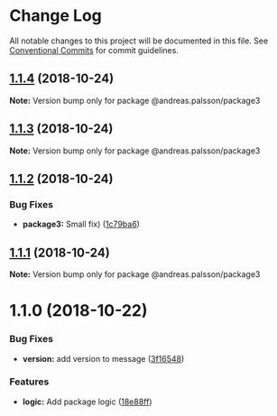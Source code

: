 # Change Log

All notable changes to this project will be documented in this file.
See [Conventional Commits](https://conventionalcommits.org) for commit guidelines.

## [1.1.4](https://github.com/andreaspalsson/monotest/compare/@andreas.palsson/package3@1.1.3...@andreas.palsson/package3@1.1.4) (2018-10-24)

**Note:** Version bump only for package @andreas.palsson/package3





## [1.1.3](https://github.com/andreaspalsson/monotest/compare/@andreas.palsson/package3@1.1.2...@andreas.palsson/package3@1.1.3) (2018-10-24)

**Note:** Version bump only for package @andreas.palsson/package3





## [1.1.2](https://github.com/andreaspalsson/monotest/compare/@andreas.palsson/package3@1.1.1...@andreas.palsson/package3@1.1.2) (2018-10-24)


### Bug Fixes

* **package3:** Small fix) ([1c79ba6](https://github.com/andreaspalsson/monotest/commit/1c79ba6))





## [1.1.1](https://github.com/andreaspalsson/monotest/compare/@andreas.palsson/package3@1.1.0...@andreas.palsson/package3@1.1.1) (2018-10-24)

**Note:** Version bump only for package @andreas.palsson/package3





# 1.1.0 (2018-10-22)


### Bug Fixes

* **version:** add version to message ([3f16548](https://github.com/andreaspalsson/monotest/commit/3f16548))


### Features

* **logic:** Add package logic ([18e88ff](https://github.com/andreaspalsson/monotest/commit/18e88ff))
